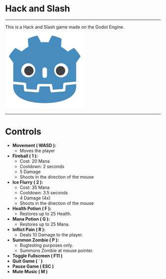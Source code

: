 # Hack and Slash
___
This is a Hack and Slash game made on the Godot Engine.
[![Rip](https://raw.githubusercontent.com/godotengine/godot/master/icon.png)](https://godotengine.org/)
___
# Controls
- **Movement ( WASD ):**
  - Moves the player
- **Fireball ( 1 ):**
  - Cost: 20 Mana
  - Cooldown: 2 seconds
  - 5 Damage
  - Shoots in the direction of the mouse
- **Ice Flurry ( 2 ):**
  - Cost: 35 Mana
  - Cooldown: 3.5 seconds
  - 4 Damage (4x)
  - Shoots in the direction of the mouse
- **Health Potion ( F ):**
  - Restores up to 25 Health.
- **Mana Potion ( G ):**
  - Restores up to 25 Mana.
- **Inflict Pain ( R ):**
  - Deals 10 Damage to the player.
- **Summon Zombie ( P ):**
  - Bugtesting purposes only.
  - Summons Zombie at mouse pointer.
- **Toggle Fullscreen ( F11 )**
- **Quit Game ( ` )**
- **Pause Game ( ESC )**
- **Mute Music ( M )**
